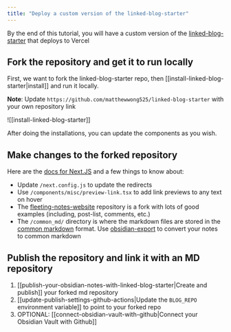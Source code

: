 ```yaml
---
title: "Deploy a custom version of the linked-blog-starter"
---
```

By the end of this tutorial, you will have a custom version of the [linked-blog-starter](https://github.com/matthewwong525/linked-blog-starter) that deploys to Vercel

## Fork the repository and get it to run locally
First, we want to fork the linked-blog-starter repo, then [[install-linked-blog-starter|install]] and run it locally.

**Note**: Update `https://github.com/matthewwong525/linked-blog-starter` with your own repository link

![[install-linked-blog-starter]]

After doing the installations, you can update the components as you wish. 

## Make changes to the forked repository
Here are the [docs for Next.JS](https://nextjs.org/docs) and a few things to know about:
- Update `/next.config.js` to update the redirects
- Use `/components/misc/preview-link.tsx` to add link previews to any text on hover
- The [fleeting-notes-website](https://github.com/fleetingnotes/fleeting-notes-website) repository is a fork with lots of good examples (including, post-list, comments, etc.)
- The `/common_md/` directory is where the markdown files are stored in the [common markdown](https://commonmark.org/) format. Use [obsidian-export](https://github.com/zoni/obsidian-export) to convert your notes to common markdown

## Publish the repository and link it with an MD repository
1. [[publish-your-obsidian-notes-with-linked-blog-starter|Create and publish]] your forked md repository
2. [[update-publish-settings-github-actions|Update the `BLOG_REPO` environment variable]] to point to your forked repo
3. OPTIONAL: [[connect-obsidian-vault-with-github|Connect your Obsidian Vault with Github]]

